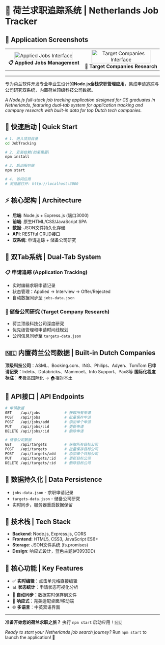 # 💼 荷兰求职追踪系统 | Netherlands Job Tracker

## 📸 Application Screenshots

<table>
  <tr>
    <td width="50%" align="center">
      <img 
src="https://github.com/user-attachments/assets/54561cfe-0274-43f8-ba17-1061e62edcd0" 
width="90%" alt="Applied Jobs Interface"/>
      <br><b>📋 Applied Jobs Management</b>
    </td>
    <td width="50%" align="center">
      <img 
src="https://github.com/user-attachments/assets/b96c2c86-3e18-4abc-9f40-3118b9977769" 
width="90%" alt="Target Companies Interface"/>
      <br><b>🎯 Target Companies Research</b>
    </td>
  </tr>
</table>

---

专为荷兰软件开发专业毕业生设计的**Node.js全栈求职管理应用**，集成申请追踪与公司研究双系统，内置荷兰顶级科技公司数据。

*A Node.js full-stack job tracking application designed for CS graduates in Netherlands, featuring dual-tab system for application tracking and company research with built-in data for top Dutch tech companies.*

## 🚀 快速启动 | Quick Start

```bash
# 1. 进入项目目录
cd JobTracking

# 2. 安装依赖(如果需要)
npm install

# 3. 启动服务器
npm start

# 4. 访问应用
# 浏览器打开: http://localhost:3000
```

## ⚡ 核心架构 | Architecture

- **后端**: Node.js + Express.js (端口3000)
- **前端**: 原生HTML/CSS/JavaScript SPA
- **数据**: JSON文件持久化存储
- **API**: RESTful CRUD接口
- **双系统**: 申请追踪 + 储备公司研究

## 🎯 双Tab系统 | Dual-Tab System

### 📋 申请追踪 (Application Tracking)
- 实时编辑求职申请记录
- 状态管理：Applied → Interview → Offer/Rejected  
- 自动数据同步至 `jobs-data.json`

### 🏢 储备公司研究 (Target Company Research)
- 荷兰顶级科技公司深度研究
- 优先级管理和申请时间线规划
- 公司信息同步至 `targets-data.json`

## 🇳🇱 内置荷兰公司数据 | Built-in Dutch Companies

**顶级科技公司**：ASML、Booking.com、ING、Philips、Adyen、TomTom
**已申请记录**：Irdeto、Databricks、Mammoet、Info Support、Pax8等
**国际化程度标注**：🌍极高国际化 → 🏠相对本土

## 📡 API接口 | API Endpoints

```bash
# 申请数据
GET    /api/jobs           # 获取所有申请
POST   /api/jobs           # 批量保存申请
POST   /api/jobs/add       # 添加单个申请
PUT    /api/jobs/:id       # 更新申请
DELETE /api/jobs/:id       # 删除申请

# 储备公司数据  
GET    /api/targets        # 获取所有目标公司
POST   /api/targets        # 批量保存目标公司
POST   /api/targets/add    # 添加单个目标公司
PUT    /api/targets/:id    # 更新目标公司
DELETE /api/targets/:id    # 删除目标公司
```

## 💾 数据持久化 | Data Persistence

- `jobs-data.json` - 求职申请记录  
- `targets-data.json` - 储备公司研究
- 实时同步，服务器重启数据保留

## 🔧 技术栈 | Tech Stack

- **Backend**: Node.js, Express.js, CORS
- **Frontend**: HTML5, CSS3, JavaScript ES6+
- **Storage**: JSON文件系统 (fs.promises)
- **Design**: 响应式设计，蓝色主题(#3993DD)

## 🎨 核心功能 | Key Features

- ✅ **实时编辑**：点击单元格直接编辑
- 📊 **状态统计**：申请状态可视化分析  
- 🔄 **自动同步**：数据实时保存到文件
- 📱 **响应式**：完美适配桌面/移动端
- 🌐 **多语言**：中英双语界面

---

**准备开始您的荷兰求职之旅？** 执行 `npm start` 启动应用！🇳🇱

*Ready to start your Netherlands job search journey?* Run `npm start` to launch the application! 🚀
